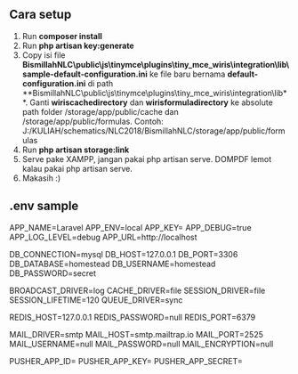 ## Cara setup
1. Run **composer install**
2. Run **php artisan key:generate**
3. Copy isi file **BismillahNLC\public\js\tinymce\plugins\tiny_mce_wiris\integration\lib\sample-default-configuration.ini** ke file baru bernama **default-configuration.ini** di path **BismillahNLC\public\js\tinymce\plugins\tiny_mce_wiris\integration\lib\**.
   Ganti **wiriscachedirectory** dan **wirisformuladirectory** ke absolute path folder /storage/app/public/cache dan /storage/app/public/formulas.
   Contoh: J:/KULIAH/schematics/NLC2018/BismillahNLC/storage/app/public/formulas
4. Run **php artisan storage:link**
5. Serve pake XAMPP, jangan pakai php artisan serve. DOMPDF lemot kalau pakai php artisan serve.
6. Makasih :)

## .env sample
APP_NAME=Laravel
APP_ENV=local
APP_KEY=
APP_DEBUG=true
APP_LOG_LEVEL=debug
APP_URL=http://localhost

DB_CONNECTION=mysql
DB_HOST=127.0.0.1
DB_PORT=3306
DB_DATABASE=homestead
DB_USERNAME=homestead
DB_PASSWORD=secret

BROADCAST_DRIVER=log
CACHE_DRIVER=file
SESSION_DRIVER=file
SESSION_LIFETIME=120
QUEUE_DRIVER=sync

REDIS_HOST=127.0.0.1
REDIS_PASSWORD=null
REDIS_PORT=6379

MAIL_DRIVER=smtp
MAIL_HOST=smtp.mailtrap.io
MAIL_PORT=2525
MAIL_USERNAME=null
MAIL_PASSWORD=null
MAIL_ENCRYPTION=null

PUSHER_APP_ID=
PUSHER_APP_KEY=
PUSHER_APP_SECRET=
